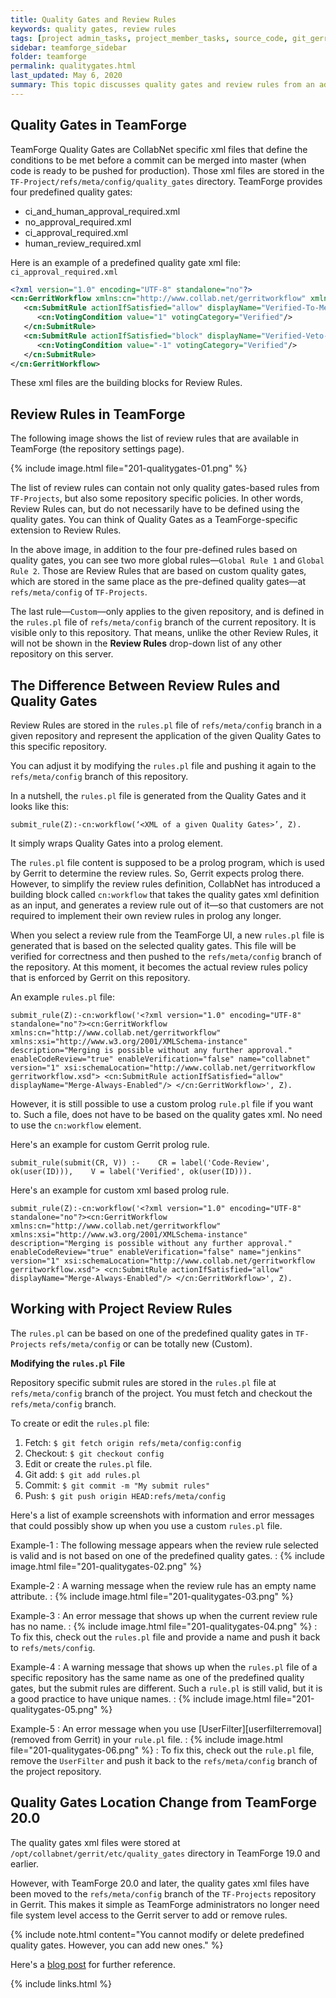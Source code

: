 ```yaml
---
title: Quality Gates and Review Rules
keywords: quality gates, review rules
tags: [project admin_tasks, project_member_tasks, source_code, git_gerrit, scm]
sidebar: teamforge_sidebar
folder: teamforge
permalink: qualitygates.html
last_updated: May 6, 2020
summary: This topic discusses quality gates and review rules from an administrator perspective. It also discusses some of the known issues with the project level `rules.pl` file and how to work around them. 
---
```


## Quality Gates in TeamForge

TeamForge Quality Gates are CollabNet specific xml files that define the conditions to be met before a commit can be merged into master (when code is ready to be pushed for production). Those xml files are stored in the `TF-Project/refs/meta/config/quality_gates` directory. TeamForge provides four predefined quality gates:

* ci_and_human_approval_required.xml
* no_approval_required.xml
* ci_approval_required.xml
* human_review_required.xml

Here is an example of a predefined quality gate xml file: `ci_approval_required.xml`

```xml
<?xml version="1.0" encoding="UTF-8" standalone="no"?>
<cn:GerritWorkflow xmlns:cn="http://www.collab.net/gerritworkflow" xmlns:xsi="http://www.w3.org/2001/XMLSchema-instance" description="CI has to approve, +1 Verified allows to merge, -1 vetoes it." enableCodeReview="true" enableVerification="true" name="ci_approval_required" version="1" xsi:schemaLocation="http://www.collab.net/gerritworkflow gerritworkflow.xsd">
   <cn:SubmitRule actionIfSatisfied="allow" displayName="Verified-To-Merge">
      <cn:VotingCondition value="1" votingCategory="Verified"/>
   </cn:SubmitRule>
   <cn:SubmitRule actionIfSatisfied="block" displayName="Verified-Veto-Blocks-Merge">
      <cn:VotingCondition value="-1" votingCategory="Verified"/>
   </cn:SubmitRule>
</cn:GerritWorkflow>
````
These xml files are the building blocks for Review Rules.

## Review Rules in TeamForge

The following image shows the list of review rules that are available in TeamForge (the repository settings page).

{% include image.html file="201-qualitygates-01.png" %} 


The list of review rules can contain not only quality gates-based rules from `TF-Projects`, but also some repository specific policies. In other words, Review Rules can, but do not necessarily have to be defined using the quality gates. You can think of Quality Gates as a TeamForge-specific extension to Review Rules. 

In the above image, in addition to the four pre-defined rules based on quality gates, you can see two more global rules—`Global Rule 1` and `Global Rule 2`. Those are Review Rules that are based on custom quality gates, which are stored in the same place as the pre-defined quality gates—at `refs/meta/config` of `TF-Projects`.

The last rule—`Custom`—only applies to the given repository, and is defined in the `rules.pl` file of `refs/meta/config` branch of the current repository. It is visible only to this repository. That means, unlike the other Review Rules, it will not be shown in the **Review Rules** drop-down list of any other repository on this server.

## The Difference Between Review Rules and Quality Gates

Review Rules are stored in the `rules.pl` file of `refs/meta/config` branch in a given repository and represent the application of the given Quality Gates to this specific repository.

You can adjust it by modifying the `rules.pl` file and pushing it again to the `refs/meta/config` branch of this repository.

In a nutshell, the `rules.pl` file is generated from the Quality Gates and it looks like this:

```shell
submit_rule(Z):-cn:workflow(‘<XML of a given Quality Gates>’, Z).
````
It simply wraps Quality Gates into a prolog element.

The `rules.pl` file content is supposed to be a prolog program, which is used by Gerrit to determine the review rules. So, Gerrit expects prolog there. However, to simplify the review rules definition, CollabNet has introduced a building block called `cn:workflow` that takes the quality gates xml definition as an input, and generates a review rule out of it—so that customers are not required to implement their own review rules in prolog  any longer.

When you select a review rule from the TeamForge UI, a new `rules.pl` file is generated that is based on the selected quality gates. This file will be verified for correctness and then pushed to the `refs/meta/config` branch of the repository. At this moment, it becomes the actual review rules policy that is enforced by Gerrit on this repository.

An example `rules.pl` file:

```shell
submit_rule(Z):-cn:workflow('<?xml version="1.0" encoding="UTF-8" standalone="no"?><cn:GerritWorkflow xmlns:cn="http://www.collab.net/gerritworkflow" xmlns:xsi="http://www.w3.org/2001/XMLSchema-instance" description="Merging is possible without any further approval." enableCodeReview="true" enableVerification="false" name="collabnet" version="1" xsi:schemaLocation="http://www.collab.net/gerritworkflow gerritworkflow.xsd"> <cn:SubmitRule actionIfSatisfied="allow" displayName="Merge-Always-Enabled"/> </cn:GerritWorkflow>', Z).
````

However, it is still possible to use a custom prolog `rule.pl` file if you want to. Such a file, does not have to be based on the quality gates xml. No need to use the `cn:workflow` element.


Here's an example for custom Gerrit prolog rule.

```shell
submit_rule(submit(CR, V)) :-    CR = label('Code-Review', ok(user(ID))),    V = label('Verified', ok(user(ID))).
````

Here's an example for custom xml based prolog rule.

```shell
submit_rule(Z):-cn:workflow('<?xml version="1.0" encoding="UTF-8" standalone="no"?><cn:GerritWorkflow xmlns:cn="http://www.collab.net/gerritworkflow" xmlns:xsi="http://www.w3.org/2001/XMLSchema-instance" description="Merging is possible without any further approval." enableCodeReview="true" enableVerification="false" name="jenkins" version="1" xsi:schemaLocation="http://www.collab.net/gerritworkflow gerritworkflow.xsd"> <cn:SubmitRule actionIfSatisfied="allow" displayName="Merge-Always-Enabled"/> </cn:GerritWorkflow>', Z).
````

## Working with Project Review Rules

The `rules.pl` can be based on one of the predefined quality gates in `TF-Projects` `refs/meta/config` or can be totally new (Custom).

**Modifying the `rules.pl` File**

Repository specific submit rules are stored in the `rules.pl` file at `refs/meta/config` branch of the project. You must fetch and checkout the `refs/meta/config` branch. 

To create or edit the `rules.pl` file:

1. Fetch: `$ git fetch origin refs/meta/config:config`
2. Checkout: `$ git checkout config`
3. Edit or create the `rules.pl` file.
4. Git add: `$ git add rules.pl`
5. Commit: `$ git commit -m "My submit rules"`
6. Push: `$ git push origin HEAD:refs/meta/config`

Here's a list of example screenshots with information and error messages that could possibly show up when you use a custom `rules.pl` file. 

Example-1
: The following message appears when the review rule selected is valid and is not based on one of the predefined quality gates. 
: {% include image.html file="201-qualitygates-02.png" %}

Example-2
: A warning message when the review rule has an empty name attribute.
: {% include image.html file="201-qualitygates-03.png" %}

Example-3
: An error message that shows up when the current review rule has no name. 
: {% include image.html file="201-qualitygates-04.png" %}
: To fix this, check out the `rules.pl` file and provide a name and push it back to `refs/mets/config`.

Example-4
: A warning message that shows up when the `rules.pl` file of a specific repository has the same name as one of the predefined quality gates, but the submit rules are different. Such a `rule.pl` is still valid, but it is a good practice to have unique names. 
: {% include image.html file="201-qualitygates-05.png" %}

Example-5
: An error message when you use [UserFilter][userfilterremoval] (removed from Gerrit) in your `rule.pl` file. 
: {% include image.html file="201-qualitygates-06.png" %}
: To fix this, check out the `rule.pl` file, remove the `UserFilter` and push it back to the `refs/meta/config` branch of the project repository. 

## Quality Gates Location Change from TeamForge 20.0

The quality gates xml files were stored at `/opt/collabnet/gerrit/etc/quality_gates` directory in TeamForge 19.0 and earlier. 

However, with TeamForge 20.0 and later, the quality gates xml files have been moved to the `refs/meta/config` branch of the `TF-Projects` repository in Gerrit. This makes it simple as TeamForge administrators no longer need file system level access to the Gerrit server to add or remove rules. 

{% include note.html content="You cannot modify or delete predefined quality gates. However, you can add new ones." %}

Here's a [blog post](https://resources.collab.net/blogs/you-shall-not-pass-control-your-code-quality-gates-with-a-wizard-part-i) for further reference. 











{% include links.html %}